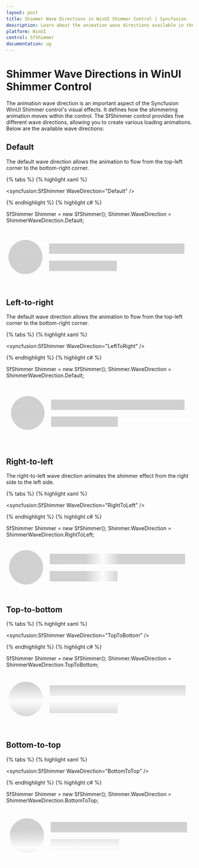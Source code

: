 ```yaml
---
layout: post
title: Shimmer Wave Directions in WinUI Shimmer Control | Syncfusion
description: Learn about the animation wave directions available in the Syncfusion WinUI Shimmer(SfShimmer) control, including Default, Left-to-right, Right-to-left, Top-to-bottom, and Bottom-to-top.
platform: WinUI
control: SfShimmer
documentation: ug
---
```


# Shimmer Wave Directions in WinUI Shimmer Control

The animation wave direction is an important aspect of the Syncfusion WinUI Shimmer control's visual effects. It defines how the shimmering animation moves within the control. The SfShimmer control provides five different wave directions, allowing you to create various loading animations. Below are the available wave directions:

## Default

The default wave direction allows the animation to flow from the top-left corner to the bottom-right corner.

{% tabs %}
{% highlight xaml %}

<syncfusion:SfShimmer WaveDirection="Default" />

{% endhighlight %}
{% highlight c# %}

SfShimmer Shimmer = new SfShimmer();
Shimmer.WaveDirection = ShimmerWaveDirection.Default;

![WinUI Shimmmer control with DefaultView](SfShimmer_images/CustomView_images/winui_shimmer_default.gif)

## Left-to-right

The default wave direction allows the animation to flow from the top-left corner to the bottom-right corner.

{% tabs %}
{% highlight xaml %}

<syncfusion:SfShimmer WaveDirection="LeftToRight" />

{% endhighlight %}
{% highlight c# %}

SfShimmer Shimmer = new SfShimmer();
Shimmer.WaveDirection = ShimmerWaveDirection.Default;

![WinUI Shimmmer control with LeftToRight View](SfShimmer_images/CustomView_images/winui_shimmer_lefttoright.gif)

## Right-to-left

The right-to-left wave direction animates the shimmer effect from the right side to the left side.

{% tabs %}
{% highlight xaml %}

<syncfusion:SfShimmer WaveDirection="RightToLeft" />

{% endhighlight %}
{% highlight c# %}

SfShimmer Shimmer = new SfShimmer();
Shimmer.WaveDirection = ShimmerWaveDirection.RightToLeft;

![WinUI Shimmmer control with RightToLeftView](SfShimmer_images/CustomView_images/winui_shimmer_righttoleft.gif)

## Top-to-bottom

{% tabs %}
{% highlight xaml %}

<syncfusion:SfShimmer WaveDirection="TopToBottom" />

{% endhighlight %}
{% highlight c# %}

SfShimmer Shimmer = new SfShimmer();
Shimmer.WaveDirection = ShimmerWaveDirection.TopToBottom;

![WinUI Shimmmer control with TopToBottomView](SfShimmer_images/CustomView_images/winui_shimmer_toptobottom.gif)
## Bottom-to-top

{% tabs %}
{% highlight xaml %}

<syncfusion:SfShimmer WaveDirection="BottomToTop" />

{% endhighlight %}
{% highlight c# %}

SfShimmer Shimmer = new SfShimmer();
Shimmer.WaveDirection = ShimmerWaveDirection.BottomToTop;

![WinUI Shimmmer control with TopToBottomView](SfShimmer_images/CustomView_images/winui_shimmer_bottomtotop.gif)
